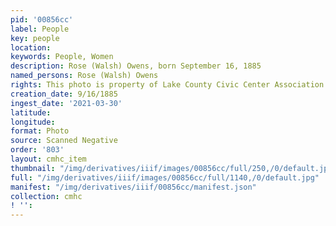 ```yaml
---
pid: '00856cc'
label: People
key: people
location: 
keywords: People, Women
description: Rose (Walsh) Owens, born September 16, 1885
named_persons: Rose (Walsh) Owens
rights: This photo is property of Lake County Civic Center Association.
creation_date: 9/16/1885
ingest_date: '2021-03-30'
latitude: 
longitude: 
format: Photo
source: Scanned Negative
order: '803'
layout: cmhc_item
thumbnail: "/img/derivatives/iiif/images/00856cc/full/250,/0/default.jpg"
full: "/img/derivatives/iiif/images/00856cc/full/1140,/0/default.jpg"
manifest: "/img/derivatives/iiif/00856cc/manifest.json"
collection: cmhc
! '': 
---
```

